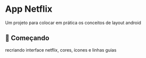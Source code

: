 # App Netflix

Um projeto para colocar em prática os conceitos de layout android

## 🚀 Começando

recriando interface netflix, cores, ícones e linhas guias
